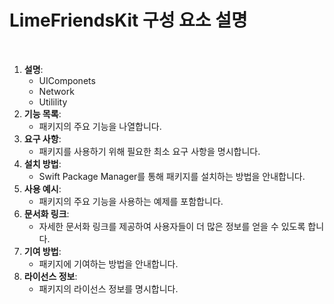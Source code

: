 # LimeFriendsKit 구성 요소 설명
<br>

1. **설명**:
    - UIComponets
    - Network
    - Utilility
2. **기능 목록**:
    - 패키지의 주요 기능을 나열합니다.
3. **요구 사항**:
    - 패키지를 사용하기 위해 필요한 최소 요구 사항을 명시합니다.
4. **설치 방법**:
    - Swift Package Manager를 통해 패키지를 설치하는 방법을 안내합니다.
5. **사용 예시**:
    - 패키지의 주요 기능을 사용하는 예제를 포함합니다.
6. **문서화 링크**:
    - 자세한 문서화 링크를 제공하여 사용자들이 더 많은 정보를 얻을 수 있도록 합니다.
7. **기여 방법**:
    - 패키지에 기여하는 방법을 안내합니다.
8. **라이선스 정보**:
    - 패키지의 라이선스 정보를 명시합니다.
